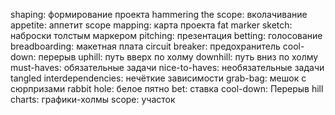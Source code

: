 shaping: формирование проекта
hammering the scope: вколачивание
appetite: аппетит
scope mapping: карта проекта
fat marker sketch: наброски толстым маркером
pitching: презентация
betting: голосование
breadboarding:  макетная плата
circuit breaker: предохранитель
cool-down: перерыв
uphill: путь вверх по холму
downhill: путь вниз по холму
must-haves: обязательные задачи
nice-to-haves: необязательные задачи
tangled interdependencies: нечёткие зависимости
grab-bag: мешок с сюрпризами
rabbit hole: белое пятно
bet: ставка
cool-down: Перерыв
hill charts: графики-холмы
scope: участок